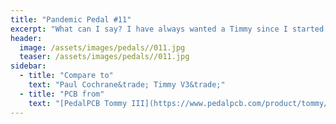 ```yaml
---
title: "Pandemic Pedal #11"
excerpt: "What can I say? I have always wanted a Timmy since I started collecting pedals. When I saw this one I knew I had to do a tribute to Timmy from South Park. He is a strong character and never lets a disability get in his way. And he lloks great. This is a really nice pedal."
header:
  image: /assets/images/pedals//011.jpg
  teaser: /assets/images/pedals//011.jpg
sidebar:
  - title: "Compare to"
    text: "Paul Cochrane&trade; Timmy V3&trade;"
  - title: "PCB from"
    text: "[PedalPCB Tommy III](https://www.pedalpcb.com/product/tommy/)"
---
```


